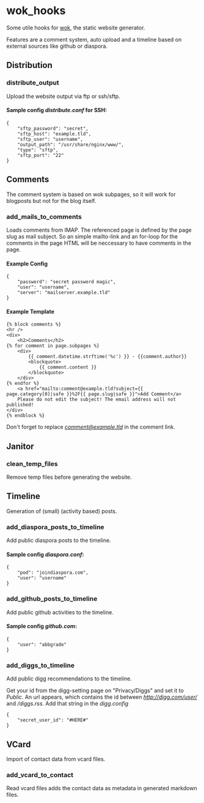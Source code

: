 # wok_hooks

Some utile hooks for [wok](https://github.com/mythmon/wok), the static website generator.

Features are a comment system, auto upload and a timeline based on external sources like github or diaspora.

## Distribution

### distribute_output

Upload the website output via ftp or ssh/sftp.

#### Sample config *distribute.conf* for SSH:

	{
		"sftp_password": "secret", 
		"sftp_host": "example.tld", 
		"sftp_user": "username", 
		"output_path": "/usr/share/nginx/www/", 
		"type": "sftp", 
		"sftp_port": "22"
	}

## Comments

The comment system is based on wok subpages, so it will work for blogposts but not for the blog itself.

### add_mails_to_comments

Loads comments from IMAP.
The referenced page is defined by the page slug as mail subject.
So an simple mailto-link and an for-loop for the comments in the page HTML will be neccessary to have comments in the page.

#### Example Config

    {
        "password": "secret password magic", 
        "user": "username", 
        "server": "mailserver.example.tld"
    }

#### Example Template

    {% block comments %}
    <hr />
    <div>
        <h2>Comments</h2>
    {% for comment in page.subpages %}
    	<div>
    		{{ comment.datetime.strftime('%c') }} - {{comment.author}}
    		<blockquote>
    			{{ comment.content }}
    		</blockquote>
    	</div>
    {% endfor %}
    	<a href="mailto:comment@example.tld?subject={{ page.category[0]|safe }}%2F{{ page.slug|safe }}">Add Comment</a>
    	Please do not edit the subject! The email address will not published!
    </div>
    {% endblock %}
    
Don't forget to replace *comment@example.tld* in the comment link.

## Janitor

### clean_temp_files

Remove temp files before generating the website.

## Timeline

Generation of (small) (activity based) posts.

### add_diaspora_posts_to_timeline

Add public diaspora posts to the timeline.

#### Sample config *diaspora.conf*:

	{
		"pod": "joindiaspora.com", 
		"user": "username"
	}

### add_github_posts_to_timeline

Add public github activities to the timeline.

#### Sample config *github.com*:
	
	{
		"user": "abbgrade"
	}

### add_diggs_to_timeline

Add public digg recommendations to the timeline.

Get your id from the digg-setting page on "Privacy/Diggs" and set it to *Public*.
An url appears, which contains the id between *http://digg.com/user/* and */diggs.rss*.
Add that string in the *digg.config*

	{
		"secret_user_id": "#HERE#"
	}

## VCard

Import of contact data from vcard files.

### add_vcard_to_contact

Read vcard files adds the contact data as metadata in generated markdown files.